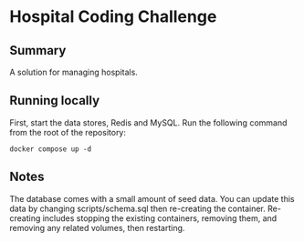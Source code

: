 # Hospital Coding Challenge

## Summary
A solution for managing hospitals.

## Running locally

First, start the data stores, Redis and MySQL. Run the following command from the root of the repository:

```
docker compose up -d
```

## Notes

The database comes with a small amount of seed data. You can update this data by changing scripts/schema.sql then re-creating the container. Re-creating includes stopping the existing containers, removing them, and removing any related volumes, then restarting.